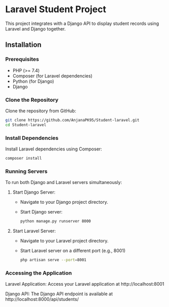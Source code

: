 # Laravel Student Project

This project integrates with a Django API to display student records using Laravel and Django together.

## Installation

### Prerequisites

- PHP (>= 7.4)
- Composer (for Laravel dependencies)
- Python (for Django)
- Django

### Clone the Repository

Clone the repository from GitHub:

```bash
git clone https://github.com/AnjanaPK95/Student-laravel.git
cd Student-laravel
```
### Install Dependencies
Install Laravel dependencies using Composer:
```bash
composer install
```
### Running Servers
To run both Django and Laravel servers simultaneously:

1. Start Django Server:

    * Navigate to your Django project directory.
    * Start Django server:
      
      ```bash
      python manage.py runserver 8000
      ```
2. Start Laravel Server:

    * Navigate to your Laravel project directory.
    * Start Laravel server on a different port (e.g., 8001)
      
       ```bash
       php artisan serve --port=8001
       ```
### Accessing the Application

Laravel Application: Access your Laravel application at http://localhost:8001

Django API: The Django API endpoint is available at http://localhost:8000/api/students/


